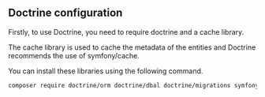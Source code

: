 
## Doctrine configuration

Firstly, to use Doctrine, you need to require doctrine and a cache library.

The cache library is used to cache the metadata of the entities and Doctrine recommends the use of symfony/cache. 

You can install these libraries using the following command.

```bash
composer require doctrine/orm doctrine/dbal doctrine/migrations symfony/cache
```
